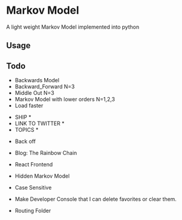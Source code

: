 # Markov Model

A light weight Markov Model implemented into python

## Usage


## Todo

+ Backwards Model
+ Backward_Forward N=3
+ Middle Out N=3
+ Markov Model with lower orders N=1,2,3
+ Load faster
* SHIP *
* LINK TO TWITTER *
* TOPICS *
- Back off 
- Blog: The Rainbow Chain
- React Frontend 
- Hidden Markov Model

- Case Sensitive 

- Make Developer Console that I can delete favorites or clear them.
- Routing Folder